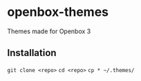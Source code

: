 # openbox-themes
Themes made for Openbox 3

## Installation
`git clone <repo>`
`cd <repo>`
`cp * ~/.themes/`
